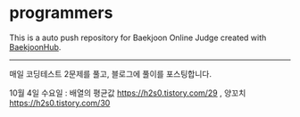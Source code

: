 # programmers
This is a auto push repository for Baekjoon Online Judge created with [BaekjoonHub](https://github.com/BaekjoonHub/BaekjoonHub).
- - -
매일 코딩테스트 2문제를 풀고, 블로그에 풀이를 포스팅합니다.

10월 4일 수요일 : 배열의 평균값 https://h2s0.tistory.com/29 , 양꼬치 https://h2s0.tistory.com/30
